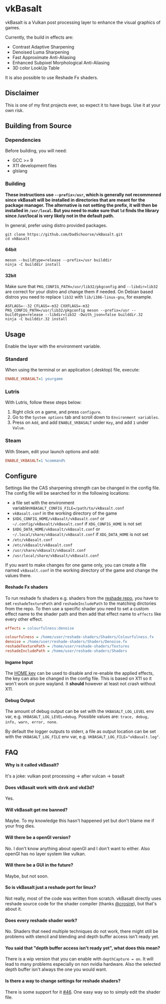 # vkBasalt
vkBasalt is a Vulkan post processing layer to enhance the visual graphics of games.

Currently, the build in effects are:
- Contrast Adaptive Sharpening
- Denoised Luma Sharpening
- Fast Approximate Anti-Aliasing
- Enhanced Subpixel Morphological Anti-Aliasing
- 3D color LookUp Table

It is also possible to use Reshade Fx shaders.

## Disclaimer
This is one of my first projects ever, so expect it to have bugs. Use it at your own risk.

## Building from Source

### Dependencies
Before building, you will need:
- GCC >= 9
- X11 development files
- glslang

### Building

**These instructions use `--prefix=/usr`, which is generally not recommened since vkBasalt will be installed in directories that are meant for the package manager. The alternative is not setting the prefix, it will then be installed in `/usr/local`. But you need to make sure that `ld` finds the library since /usr/local is very likely not in the default path.** 

In general, prefer using distro provided packages.

```
git clone https://github.com/DadSchoorse/vkBasalt.git
cd vkBasalt
```

#### 64bit

```
meson --buildtype=release --prefix=/usr builddir
ninja -C builddir install
```
#### 32bit

Make sure that `PKG_CONFIG_PATH=/usr/lib32/pkgconfig` and `--libdir=lib32` are correct for your distro and change them if needed. On Debian based distros you need to replace `lib32` with `lib/i386-linux-gnu`, for example.
```
ASFLAGS=--32 CFLAGS=-m32 CXXFLAGS=-m32 PKG_CONFIG_PATH=/usr/lib32/pkgconfig meson --prefix=/usr --buildtype=release --libdir=lib32 -Dwith_json=false builddir.32
ninja -C builddir.32 install
```

## Usage
Enable the layer with the environment variable.

### Standard
When using the terminal or an application (.desktop) file, execute:
```ini
ENABLE_VKBASALT=1 yourgame
```

### Lutris
With Lutris, follow these steps below:
1. Right click on a game, and press `configure`.
2. Go to the `System options` tab and scroll down to `Environment variables`.
3. Press on `Add`, and add `ENABLE_VKBASALT` under `Key`, and add `1` under `Value`.

### Steam
With Steam, edit your launch options and add:
```ini
ENABLE_VKBASALT=1 %command% 
```

## Configure

Settings like the CAS sharpening strength can be changed in the config file.
The config file will be searched for in the following locations:
* a file set with the environment variable`VKBASALT_CONFIG_FILE=/path/to/vkBasalt.conf`
* `vkBasalt.conf` in the working directory of the game
* `$XDG_CONFIG_HOME/vkBasalt/vkBasalt.conf` or `~/.config/vkBasalt/vkBasalt.conf` if `XDG_CONFIG_HOME` is not set
* `$XDG_DATA_HOME/vkBasalt/vkBasalt.conf` or `~/.local/share/vkBasalt/vkBasalt.conf` if `XDG_DATA_HOME` is not set
* `/etc/vkBasalt.conf`
* `/etc/vkBasalt/vkBasalt.conf`
* `/usr/share/vkBasalt/vkBasalt.conf`
* `/usr/local/share/vkBasalt/vkBasalt.conf`

If you want to make changes for one game only, you can create a file named `vkBasalt.conf` in the working directory of the game and change the values there.

#### Reshade Fx shaders

To run reshade fx shaders e.g. shaders from the [reshade repo](https://github.com/crosire/reshade-shaders), you have to set `reshadeTexturePath` and `reshadeIncludePath` to the matching dirctories from the repo. To then use a specific shader you need to set a custom effect name to the shader path and then add that effect name to `effects` like every other effect.

```ini
effects = colourfulness:denoise

colourfulness = /home/user/reshade-shaders/Shaders/Colourfulness.fx
denoise = /home/user/reshade-shaders/Shaders/Denoise.fx
reshadeTexturePath = /home/user/reshade-shaders/Textures
reshadeIncludePath = /home/user/reshade-shaders/Shaders
```

#### Ingame Input

The [HOME key](https://en.wikipedia.org/wiki/Home_key) can be used to disable and re-enable the applied effects, the key can also be changed in the config file. This is based on X11 so it won't work on pure wayland. It **should** however at least not crash without X11.


#### Debug Output

The amount of debug output can be set with the `VKBASALT_LOG_LEVEL` env var, e.g. `VKBASALT_LOG_LEVEL=debug`. Possible values are: `trace, debug, info, warn, error, none`.

By default the logger outputs to stderr, a file as output location can be set with the `VKBASALT_LOG_FILE` env var, e.g. `VKBASALT_LOG_FILE="vkBasalt.log"`.


## FAQ

#### Why is it called vkBasalt?
It's a joke: vulkan post processing &#8594; after vulcan &#8594; basalt
#### Does vkBasalt work with dxvk and vkd3d?
Yes.
#### Will vkBasalt get me banned?
Maybe. To my knowledge this hasn't happened yet but don't blame me if your frog dies.
#### Will there be a openGl version?
No. I don't know anything about openGl and I don't want to either. Also openGl has no layer system like vulkan.
#### Will there be a GUI in the future?
Maybe, but not soon.
#### So is vkBasalt just a reshade port for linux?
Not really, most of the code was written from scratch. vkBasalt directly uses reshade source code for the shader compiler (thanks [@crosire](https://github.com/crosire)), but that's about it.
#### Does every reshade shader work?
No. Shaders that need multiple techniques do not work, there might still be problems with stencil and blending and depth buffer access isn't ready yet.
#### You said that "depth buffer access isn't ready yet", what does this mean?
There is a wip version that you can enable with `depthCapture = on`. It will lead to many problems especially on non nvidia hardware. Also the selected depth buffer isn't always the one you would want.
#### Is there a way to change settings for reshade shaders?
There is some support for it [#46](https://github.com/DadSchoorse/vkBasalt/pull/46). One easy way so to simply edit the shader file.
